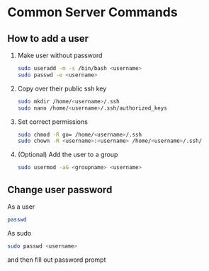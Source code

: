# Common Server Commands

## How to add a user

1. Make user without password
	```bash
	sudo useradd -m -s /bin/bash <username>
	sudo passwd -e <username>
	```
2. Copy over their public ssh key
	```bash
	sudo mkdir /home/<username>/.ssh
	sudo nano /home/<username>/.ssh/authorized_keys
	```
3. Set correct permissions
	```bash
	sudo chmod -R go= /home/<username>/.ssh
	sudo chown -R <username>:<username> /home/<username>/.ssh/
	```

4. (Optional) Add the user to a group
	```bash
	sudo usermod -aG <groupname> <username>
	```

## Change user password

As a user
```bash
passwd 
```

As sudo
```bash
sudo passwd <username>
```
and then fill out password prompt